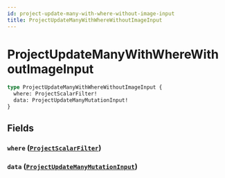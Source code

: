 ```yaml
---
id: project-update-many-with-where-without-image-input
title: ProjectUpdateManyWithWhereWithoutImageInput
---
```


 # ProjectUpdateManyWithWhereWithoutImageInput





```graphql
type ProjectUpdateManyWithWhereWithoutImageInput {
  where: ProjectScalarFilter!
  data: ProjectUpdateManyMutationInput!
}
```


## Fields

### `where` ([`ProjectScalarFilter`](/inputs/project-scalar-filter))




### `data` ([`ProjectUpdateManyMutationInput`](/inputs/project-update-many-mutation-input))






